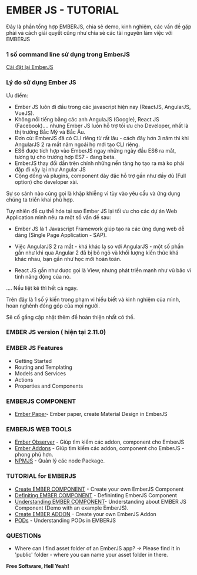 # EMBER JS - TUTORIAL
Đây là phần tổng hợp EMBERJS, chia sẻ demo, kinh nghiệm, các vấn đề gặp phải và cách giải quyết cũng như chia sẻ các tài nguyên làm việc với EMBERJS

### 1 số command line sử dụng trong EmberJS
[Cài đặt lại EmberJS](https://github.com/ember-cli/ember-cli/releases)

### Lý do sử dụng Ember JS

Ưu điểm:
* Ember JS luôn đi đầu trong các javascript hiện nay (ReactJS, AngularJS, VueJS).
* Không nổi tiếng bằng các anh AngulaJS (Google), React JS (Facebook).... nhưng Ember JS luôn hỗ trợ tối ưu cho Developer, nhất là thị trường Bắc Mỹ và Bắc Âu.  
* Đơn cử: EmberJS đã có CLI riêng từ rất lâu - cách đây hơn 3 năm thì khi AngularJS 2 ra mắt năm ngoái họ mới tạo CLI riêng.
* ES6 được tích hợp vào EmberJS ngay những ngày đầu ES6 ra mắt, tương tự cho trường hợp ES7 - đang beta.
* EmberJS thay đổi dần trên chính những nền tảng họ tạo ra mà ko phải đập đi xây lại như Angular JS
* Cộng đồng và plugins, component dày đặc hỗ trợ gần như đầy đủ (Full option) cho developer xài.

Sự so sánh nào cũng gọi là khập khiễng vì tùy vào yêu cầu và ứng dụng chúng ta triển khai phù hợp.

Tuy nhiên để cụ thể hóa tại sao Ember JS lại tối ưu cho các dự án Web Application mình nêu ra một số vấn đề sau:

* Ember JS là 1 Javascript Framework giúp tạo ra các ứng dụng web dễ dàng (Single Page Application - SAP).

* Việc AngularJS 2 ra mắt - khá khác lạ so với AngularJS - một số phần gần như khi qua Angular 2 đã bị bỏ ngỏ và khối lượng kiến thức khá khác nhau, bạn gần như học mới hoàn toàn.

* React JS gần như được gọi là View, nhưng phát triển mạnh như vũ bão vì tính năng động của nó.



.... Nếu liệt kê thì hết cả ngày.

Trên đây là 1 số ý kiến trong phạm vi hiểu biết và kinh nghiệm của mình, hoan nghênh đóng góp của mọi người.

Sẽ cố gắng cập nhật thêm để hoàn thiện nhất có thể.

### EMBER JS version ( hiện tại 2.11.0)

### EMBER JS Features

* Getting Started
* Routing and Templating
* Models and Services
* Actions
* Properties and Components

### EMBERJS COMPONENT
* [Ember Paper](https://github.com/miguelcobain/ember-paper)- Ember paper, create Material Design in EmberJS

### EMBERJS WEB TOOLS
* [Ember Observer](https://emberobserver.com/) - Giúp tìm kiếm các addon, component cho EmberJS
* [Ember Addons](https://www.emberaddons.com/) - Giúp tìm kiếm các addon, component cho EmberJS - phong phú hơn.
* [NPMJS](https://www.npmjs.com/) - Quản lý các node Package.

### TUTORIAL for EMBERJS
* [Create EMBER COMPONENT](https://www.twilio.com/blog/2015/09/creating-web-components-in-emberjs.html) - Create your own EmberJS Component
* [Definiting EMBER COMPONENT](https://guides.emberjs.com/v1.12.0/components/defining-a-component/) - Defininting EmberJS Component
* [Understanding EMBER COMPONENT](https://www.danielgynn.com/understanding-ember-components/)- Understanding about EMBER JS Component (Demo with an example EmberJS).
* [Create EMBER ADDON]() - Create your own EmberJS Addon
* [PODs]() - Understanding PODs in EMBERJS

### QUESTIONs
* Where can I find asset folder of an EmberJS app?
-> Please find it in 'public' folder - where you can name your asset folder in there.


**Free Software, Hell Yeah!**

[//]: # (These are reference links used in the body of this note and get stripped out when the markdown processor does its job. There is no need to format nicely because it shouldn't be seen. Thanks SO - http://stackoverflow.com/questions/4823468/store-comments-in-markdown-syntax)


   [Example Phaser Game]: <http://pgl.ilinov.eu/>
   [Phaser Sandbox]: <https://phaser.io/sandbox>
   [Sublime Text]: <https://www.sublimetext.com/>
   [Atom]: <https://atom.io/>
   [Phaser Editor]: <http://phasereditor.boniatillo.com/>
